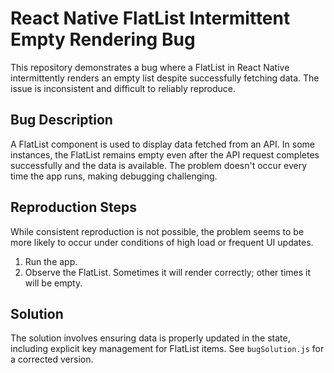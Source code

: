 # React Native FlatList Intermittent Empty Rendering Bug

This repository demonstrates a bug where a FlatList in React Native intermittently renders an empty list despite successfully fetching data. The issue is inconsistent and difficult to reliably reproduce.

## Bug Description

A FlatList component is used to display data fetched from an API.  In some instances, the FlatList remains empty even after the API request completes successfully and the data is available.  The problem doesn't occur every time the app runs, making debugging challenging.

## Reproduction Steps

While consistent reproduction is not possible, the problem seems to be more likely to occur under conditions of high load or frequent UI updates.

1. Run the app.
2. Observe the FlatList.  Sometimes it will render correctly; other times it will be empty.

## Solution

The solution involves ensuring data is properly updated in the state, including explicit key management for FlatList items.  See `bugSolution.js` for a corrected version.
